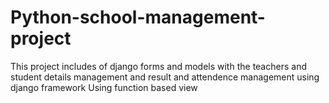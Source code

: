 # Python-school-management-project
This project includes of django forms and models with the teachers and student details management and result and attendence management using django framework
Using function based view
